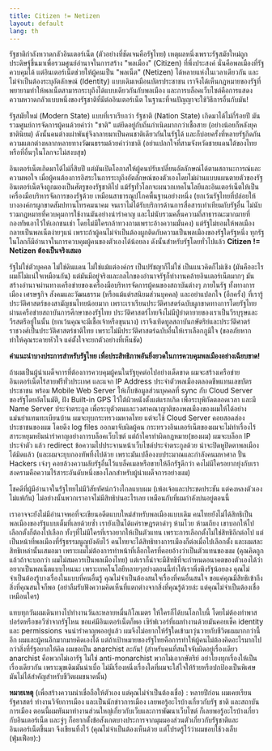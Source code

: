 ```yaml
---
title: Citizen != Netizen
layout: default
lang: th
---
```


<p>รัฐชาติกำลังหวาดกลัวอินเตอร์เน็ต (ตัวอย่างที่ชัดเจนคือรัฐไทย) เหตุผลหนึ่งเพราะรัฐสมัยใหม่ถูกประดิษฐ์ขึ้นมาเพื่อรวมศูนย์อำนาจในการสร้าง "พลเมือง" (Citizen) ที่พึ่งประสงค์ นั่นคือพลเมืองที่รัฐควบคุมได้ แต่อินเตอร์เน็ตช่วยให้ผู้คนเป็น "พลเน็ต" (Netizen) ได้หลายแห่งในเวลาเดียวกัน และไม่จำเป็นต้องระบุอัตลักษณ์ (Identity) แบบเดิมเหมือนบัตรประชาชน เราจึงได้เห็นกฎหมายของรัฐที่พยายามทำให้พลเน็ตสามารถระบุถึงได้แบบเดียวกันกับพลเมือง และการบล็อคเว็บไซต์คือการแสดงความหวาดกลัวแบบหนึ่งของรัฐชาติที่มีต่ออินเตอร์เน็ต ในฐานะที่จนปัญญาจะใช้วิธีการอื่นกับมัน!</p>
<p>รัฐสมัยใหม่ (Modern State) แบบที่เราเรียกว่า รัฐชาติ (Nation State) เกิดมาได้ไม่กี่ร้อยปี มันรวมศูนย์การจัดการผู้คนด้วยคำว่า "ชาติ" แต่ยึดอยู่กับถิ่นกำเนิดมากกว่าเชื้อสาย (อย่างน้อยก็หลังยุคชาตินิยม) ดังนั้นคนต่างเผ่าพันธุ์จึงกลายมาเป็นคนชาติเดียวกันในรัฐได้ และก็บ่อยครั้งที่หลายรัฐกีดกันความแตกต่างหลากหลายทางวัฒนธรรมด้วยคำว่าชาติ (อย่าแปลกใจที่สามจังหวัดชายแดนใต้ของไทยหรือที่อื่นๆในโลกจะไม่สงบสุข)</p>
<p>อินเตอร์เน็ตเกิดมาได้ไม่กี่สิบปี แต่มันเปิดโอกาสให้ผู้คนปรับเปลี่ยนอัตลักษณ์ได้ตามสถานะการณ์และความพอใจ เมื่อผู้คนต้องการอิสระในการระบุถึงอัตลักษณ์ของตัวเองโดยไม่ผ่านแบบแผนตายตัวของรัฐ อินเตอร์เน็ตจึงถูกมองเป็นศัตรูของรัฐชาติไป แม้รัฐทั่วโลกจะผนวกเทคโนโลยีและอินเตอร์เน็ตให้เป็นเครื่องมือบริหารจัดการของรัฐด้วย เหมือนสาธารณูปโภคพื้นฐานอย่างหนึ่ง (ยกเว้นรัฐไทยที่ปล่อยให้บางองค์กรผูกขาดสัมปทานโทรคมนาคม จนเราไม่ได้รับบริการด้านการสื่อสารเท่าเทียมกับรัฐอื่น ไม่นับรวมกฎหมายที่ควบคุมการใช้งานมันอย่างน่ารำคาญ และไม่นับรวมคลื่นความถี่สาธารณะมากมายที่กองทัพเอาไว้ให้เอกชนเช่า โดยไม่มีใครกล้าทวงถามเพราะอ้างความมั่นคง) แต่รัฐไม่ยอมให้พลเมืองกลายเป็นพลเน็ตง่ายๆแน่ เพราะถ้าผู้คนไม่จำเป็นต้องผูกติดกับความเป็นพลเมืองของรัฐใดรัฐหนึ่ง ทุกรัฐในโลกก็มีอำนาจในการควบคุมผู้คนของตัวเองได้น้อยลง ดังนั้นสำหรับรัฐโดยทั่วไปแล้ว <strong>Citizen != Netizen ต้องเป็นจริงเสมอ</strong></p>
<p>รัฐไม่ใช่ตัวบุคคล ไม่ใช่ดินแดน ไม่ใช่แม้แต่องค์กร เป็นปรัชญาก็ไม่ใช่ เป็นแนวคิดก็ไม่เชิง (มันคืออะไรผมก็ไม่แน่ใจเหมือนกัน) แต่มันมีอยู่จริงและกลไกของอำนาจรัฐก็ทำงานคล้ายอินเตอร์เน็ตมากๆ มันสร้างอำนาจผ่านทางเครือข่ายของเครื่องมือบริหารจัดการผู้คนของสถาบันต่างๆ ภายในรัฐ ทั้งทางการเมือง เศรษฐกิจ สังคมและวัฒนธรรม (หรือแม้แต่รสนิยมส่วนบุคคล) และอย่าแปลกใจ (อีกครั้ง) ที่เรารู้ประวัติศาสตร์ของสามัญชนไทยน้อยมาก เพราะเราเรียนประวัติศาสตร์ฉบับผูกขาดทางการโดยรัฐไทย ผ่านเครือข่ายสถาบันการศึกษาของรัฐไทย ประวัติศาสตร์ไทยจึงไม่มีปู่ย่าตายายของเราเป็นวีรบุรุษและวีรสตรีอยู่ในนั้น (ยกเว้นคุณจะมีเชื้อเจ้าหรือขุนนาง) เราจึงเทิดทูลสถาบันกษัตริย์และประวัติศาตร์ราชวงศ์เป็นประวัติศาสตร์ชาติไทย เพราะไม่มีประวัติศาสตร์ฉบับอื่นให้เราเลือกภูมิใจ (ขออภัยหากทำให้คุณระคายหัวใจ แค่ตั้งใจจะยกตัวอย่างที่เห็นชัด)</p>
<p><strong>คำแนะนำบางประการสำหรับรัฐไทย เพื่อประสิทธิภาพอันยิ่งยวดในการควบคุมพลเมืองอย่างเฉียบขาด!</strong></p>
<p>ถ้าผมเป็นผู้นำเผด็จการที่ต้องการควบคุมผู้คนในรัฐยุคต่อไปอย่างเด็ดขาด ผมจะสร้างเครือข่ายอินเตอร์เน็ตไร้สายฟรีทั่วประเทศ และแจก IP Address ประจำตัวพลเมืองตลอดชีพแทนเลขบัตรประชาชน พร้อม Mobile Web Server ให้เก็บข้อมูลส่วนบุคคลที่ sync กับ Cloud Server ของรัฐโดยอัตโนมัติ, ฝัง Built-in GPS ไว้ใต้ผิวหนังตั้งแต่แรกเกิด เพื่อระบุพิกัดตลอดเวลา และมี Name Server ประจำตระกูล เพื่อระบุตัวตนและวงศาคณาญาติของพลเมืองของผมให้ได้อย่างแม่นยำแทนทะเบียนบ้าน ผมจะยุบกระทรวงมหาดไทย แต่จะใช้ Cloud Server คอยสอดส่องประชาชนของผม โดยดึง log files ออกมาจับผิดผู้คน กระทรวงอินเตอร์เน็ตของผมจะไม่ทำเรื่องไร้สาระหยุมหยิมน่ารำคาญอย่างการบล็อคเว็บไซต์ แต่ถ้าใครทำผิดกฎหมาย(ของผม) ผมจะบล็อก IP ประจำตัว แล้ว redirect ข้อความไปประจานหน้าเว็บไซต์ประจำตระกูลด้วย น่าจะปิดหูปิดตาพลเมืองได้มิดแล้ว (และผมจะยุบกองทัพทิ้งไปด้วย เพราะมันเปลืองงบประมาณและกำลังคนมหาศาล ปั้น Hackers เจ๋งๆ คอยล้วงความลับรัฐอื่นไว้แบล็คเมลหรือขายให้อีกรัฐดีกว่า คงไม่มีใครอยากยุ่งกับเรา สงครามคือความไร้สาระอันดับหนึ่งของโลกสำหรับผู้นำเผด็จการอย่างผม)</p>
<p>โชคดีที่ผู้มีอำนาจในรัฐไทยไม่มีวิสัยทัศน์กว้างไกลแบบผม (เพ้อเจ้อและประชดประชัน แต่คงหลงตัวเองไม่แพ้กัน) ไม่อย่างนั้นพวกเราอาจไม่มีสิทธิบ่นอะไรเลย เหมือนกับที่ผมกำลังบ่นอยู่ตอนนี้</p>
<p>เราอาจจะยังไม่มีอำนาจพอที่จะเขียนอดีตแบบใหม่สำหรับพลเมืองแบบเดิม คนไทยยังไม่ได้สิทธิเป็นพลเมืองของรัฐแบบเต็มที่เลยด้วยซ้ำ เรายังเป็นได้แค่ราษฎรตาดำๆ ห้ามโวย ห้ามเถียง เขาบอกให้ไปเลือกตั้งก็ต้องไปเลือก ทั้งๆที่ไม่มีใครที่เราอยากให้เป็นตัวแทน เพราะการเลือกตั้งไม่ใช่สิทธิอีกต่อไป แต่เป็นหน้าที่พลเมืองที่รัฐธรรมนูญบังคับไว้ คนไทยจะได้สิทธิทางการเมืองก็ต่อเมื่อไปเลือกตั้ง และผมสละสิทธิเหล่านั้นเสมอมา เพราะผมไม่ต้องการทำหน้าที่เลือกใครที่คอยอ้างว่าเป็นตัวแทนของผม (คุณคิดถูกแล้วถ้าจะบอกว่า ผมไม่สมควรเป็นพลเมืองไทย) แต่เราก็น่าจะมีสิทธิที่จะกำหนดอนาคตของตัวเองได้ว่าอยากเป็นพลเน็ตแบบไหนนะ เพราะเทคโนโลยีหลายๆอย่างตอนนี้ทำให้เราพึ่งพิงรัฐน้อยลง คุณไม่จำเป็นต้องรู้บางเรื่องในแบบที่คนอื่นรู้ คุณไม่จำเป็นต้องสนใจเรื่องที่คนอื่นสนใจ ขอแค่คุณมีสิทธิเข้าถึงสิ่งที่คุณสนใจก็พอ (อย่าลืมรับฟังความคิดเห็นที่แตกต่างจากสิ่งที่คุณรู้ด้วยล่ะ แต่คุณไม่จำเป็นต้องเชื่อเหมือนใคร) </p>
<p>แทบทุกวันผมเดินทางไปทำงานวันละหลายหมื่นกิโลเมตร ให้ใครก็ได้บนโลกใบนี้ โดยไม่ต้องทำพาสปอร์ตหรือขอวีซ่าจากรัฐไหน ขอแค่มีอินเตอร์เน็ตก็พอ เซิร์ฟเวอร์ที่ผมทำงานด้วยมันคอยเช็ค identity และ permissions จนน่ารำคาญพออยู่แล้ว ผมจึงไม่อยากให้รัฐใดเข้ามาวุ่นวายกับชีวิตผมมากกว่านี้อีก ผมและผู้คนอีกมากมายคิดเองได้ แต่ถ้าเป้าหมายของรัฐไทยคือการทำให้ผู้คนไม่ต้องคิดอะไรมากไปกว่าสิ่งที่รัฐอยากให้คิด ผมขอเป็น anarchist ละกัน! (สำหรับคนที่สนใจจับผิดอยู่เรื่องเดียว anarchist คือพวกไม่เอารัฐ ไม่ใช่ anti-monarchist พวกไม่เอากษัตริย์ อย่าโยงทุกเรื่องให้เป็นเรื่องเดียวกัน เพราะมุขเดิมมันน่าเบื่อ ไม่มีเรื่องหนึ่งเรื่องใดที่ผมจะใส่ใจให้ร้ายหรือปกป้องเป็นพิเศษ มันไม่ได้สำคัญสำหรับชีวิตผมขนาดนั้น)</p>
<p><strong>หมายเหตุ</strong> (เพื่อสร้างความน่าเชื่อถือให้ตัวเอง แต่คุณไม่จำเป็นต้องเชื่อ) : หลายปีก่อน ผมเคยเรียนรัฐศาสตร์ ทำงานวิจัยการเมือง และเป็นนักข่าวการเมือง เลยพอรู้อะไรบ้างเกี่ยวกับรัฐ ชาติ และสถาบันการเมือง ตอนนี้ผมหันมาทำงานส่วนใหญ่เกี่ยวกับเว็บและการพัฒนาเว็บไซต์ ก็เลยพอรู้อะไรบ้างเกี่ยวกับอินเตอร์เน็ต และจู่ๆ ก็อยากตั้งข้อสังเกตบางประการจากมุมมองส่วนตัวเกี่ยวกับรัฐชาติและอินเตอร์เน็ตขึ้นมา จึงเขียนทิ้งไว้ (คุณไม่จำเป็นต้องเห็นด้วย แต่โปรดรู้ไว้ว่าผมชอบใช้วงเล็บ (ฟุ่มเฟือย):)</p>
